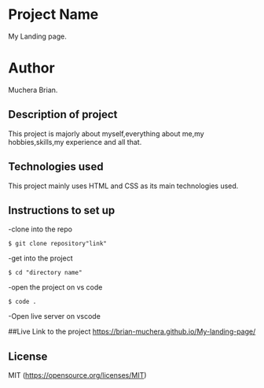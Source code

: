  # Project Name
  My Landing page.

# Author
 Muchera Brian.

 ## Description of project
  This project is majorly about myself,everything about me,my hobbies,skills,my experience and all that.

 ## Technologies used
  This project mainly uses HTML and CSS as its main technologies used.

  ## Instructions to set up
  -clone into the repo
  ```
  $ git clone repository"link"
  ```
  -get into the project
  ```
  $ cd "directory name"
  ```
  -open the project on vs code
  ```
  $ code .
  ```
  -Open live server on vscode

  ##Live Link to the project
   https://brian-muchera.github.io/My-landing-page/

 ## License
MIT (https://opensource.org/licenses/MIT)     
   

   
